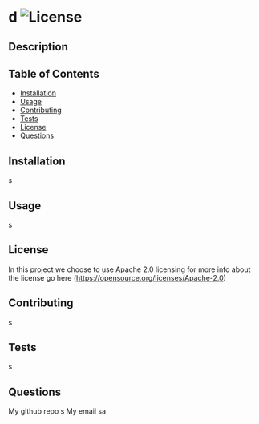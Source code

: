 # d               ![License](https://img.shields.io/badge/License-Apache_2.0-blue.svg)

  ## Description

  

  ## Table of Contents

  - [Installation](#installation)
  - [Usage](#usage)
  - [Contributing](#contributing)
  - [Tests](#tests)
  - [License](#license)
  - [Questions](#questions)

  ## Installation

  s

  ## Usage

  s

  ## License

  In this project we choose to use Apache 2.0 licensing for more info about the license go here
  (https://opensource.org/licenses/Apache-2.0)

  ## Contributing

  s

  ## Tests

  s

  ## Questions

  My github repo s
  My email sa
